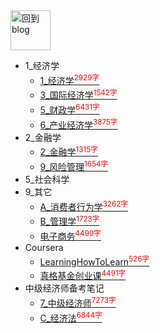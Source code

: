 
<a href="http://www.guofei.site" target='blog'>
<img src="http://www.guofei.site/public/img/me.png"  alt="回到blog" height="64" width="64">
</a>

* 1_经济学
    * [1_经济学<sup style = "color:red">2929字<sup>](docs/1_经济学/1_经济学.md)
    * [3_国际经济学<sup style = "color:red">1542字<sup>](docs/1_经济学/3_国际经济学.md)
    * [5_财政学<sup style = "color:red">6431字<sup>](docs/1_经济学/5_财政学.md)
    * [6_产业经济学<sup style = "color:red">3875字<sup>](docs/1_经济学/6_产业经济学.md)
* 2_金融学
    * [2_金融学<sup style = "color:red">1315字<sup>](docs/2_金融学/2_金融学.md)
    * [9_风险管理<sup style = "color:red">1654字<sup>](docs/2_金融学/9_风险管理.md)
* 5_社会科学
* 9_其它
    * [A_消费者行为学<sup style = "color:red">3262字<sup>](docs/9_其它/A_消费者行为学.md)
    * [B_管理学<sup style = "color:red">1723字<sup>](docs/9_其它/B_管理学.md)
    * [电子商务<sup style = "color:red">4499字<sup>](docs/9_其它/电子商务.md)
* Coursera
    * [LearningHowToLearn<sup style = "color:red">526字<sup>](docs/Coursera/LearningHowToLearn.md)
    * [真格基金创业课<sup style = "color:red">4491字<sup>](docs/Coursera/真格基金创业课.md)
* 中级经济师备考笔记
    * [7_中级经济师<sup style = "color:red">7273字<sup>](docs/中级经济师备考笔记/7_中级经济师.md)
    * [C_经济法<sup style = "color:red">6844字<sup>](docs/中级经济师备考笔记/C_经济法.md)


